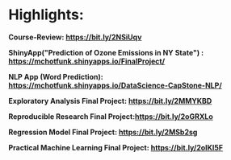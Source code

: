 # Highlights:

**Course-Review: https://bit.ly/2NSiUqv**

**ShinyApp("Prediction of Ozone Emissions in NY State") : https://mchotfunk.shinyapps.io/FinalProject/**

**NLP App (Word Prediction): https://mchotfunk.shinyapps.io/DataScience-CapStone-NLP/**

**Exploratory Analysis Final Project: https://bit.ly/2MMYKBD**

**Reproducible Research Final Project:https://bit.ly/2oGRXLo**

**Regression Model Final Project: https://bit.ly/2MSb2sg**

**Practical Machine Learning Final Project: https://bit.ly/2oIKI5F**
